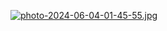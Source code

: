 [![photo-2024-06-04-01-45-55.jpg](https://i.postimg.cc/ZYF6JpBc/photo-2024-06-04-01-45-55.jpg)](https://postimg.cc/w3M1Vtky)
